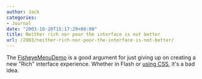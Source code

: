 ```yaml
---
author: Jack
categories:
- Journal
date: "2003-10-20T15:17:29+00:00"
title: Neither rich nor poor the interface is not better
url: /2003/neither-rich-nor-poor-the-interface-is-not-better/
---
```


The [FisheyeMenuDemo][1] is a good argument for just giving up on creating a new "Rich" interface experience. Whether in Flash or [using CSS][2], it's a bad idea.

 [1]: http://www.samuelwan.com/downloads/com.samuelwan.eidt/fisheyemenu/FisheyeMenuDemo.html "FisheyeMenuDemo"
 [2]: http://dannyayers.com/2003/10/fisheye.html